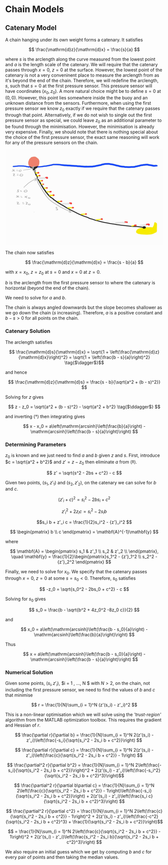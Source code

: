 # Chain Models

## Catenary Model

A chain hanging under its own weight forms a catenary. It satisfies

$$ \frac{\mathrm{d}z}{\mathrm{d}x} = \frac{s}{a} $$

where $s$ is the arclength along the curve measured from the lowest point and $a$ is the length scale of the catenary. We will require that the catenary passes through $x=0$, $z=0$ at the surface. However, the lowest point of the catenary is not a very conveninent place to measure the arclength from as it's beyond the end of the chain. Therefore, we will redefine the arclength, $s$, such that $s = 0$ at the first pressure sensor. This pressure sensor will have coordinates $(x_0,z_0)$. A more natural choice might be to define $s = 0$ at $(0,0)$. However, this point lies somewhere inside the the buoy and an unknown distance from the sensors. Furthermore, when using the first pressure sensor we know $z_0$ exactly if we require that the catenary passes through that point. Alternatively, if we do not wish to single out the first pressure sensor as special, we could leave $z_0$ as an additional parameter to be found through the minimisation. However, the minimisation is already very expensive. Finally, we should note that there is nothing special about the choice of the first pressure sensor, the exact same reasoning will work for any of the pressure sensors on the chain.

 ![](./Catenary_schematic.jpg "Catenary Schematic")

The chain now satisfies 

$$ \frac{\mathrm{d}z}{\mathrm{d}x} = \frac{s - b}{a} $$

with $x = x_0$, $z = z_0$ at $s = 0$ and $x = 0$ at $z = 0$.

$b$ is the arclength from the first pressure sensor to where the catenary is horizontal (beyond the end of the chain).

 We need to solve for $a$ and $b$.

 The chain is always angled downwards but the slope becomes shallower as we go down the chain ($s$ increasing). Therefore, $a$ is a positive constant and $b - s > 0$ for all points on the chain.

 ### Catenary Solution

 The arclength satisfies

 $$ \frac{\mathrm{d}s}{\mathrm{d}x} = \sqrt{1 + \left(\frac{\mathrm{d}z}{\mathrm{d}x}\right)^2} = \sqrt{1 + \left(\frac{b - s}{a}\right)^2} \tag{$\dagger$}$$

 and hence 

$$ \frac{\mathrm{d}z}{\mathrm{d}s} = \frac{s - b}{\sqrt{a^2 + (b - s)^2}} $$ 

Solving for $z$ gives 

$$ z - z_0 = \sqrt{a^2 + (b - s)^2} - \sqrt{a^2 + b^2} \tag{$\ddagger$} $$

and inverting ($\dagger$) then integrating gives

$$ x - x_0 = a\left(\mathrm{arcsinh}\left(\frac{b}{a}\right) - \mathrm{arcsinh}\left(\frac{b - s}{a}\right)\right) $$

### Determining Parameters 

$z_0$ is known and we just need to find $a$ and $b$ given $z$ and $s$. First, introduce $c = \sqrt{a^2 + b^2}$ and $z' = z - z_0$ then eliminate $a$ from ($\ddagger$). 

$$ z' = \sqrt{s^2 - 2bs + c^2} - c $$

Given two points, $(s_1,z'_1)$ and $(s_2,z'_2)$, on the catenary we can solve for $b$ and $c$.

$$ (z'_i + c)^2 = s_i^2 -2b s_i + c^2 $$

$$ {z'}_i^2 + 2z_i c = s_i^2 - 2s_i b $$

$$s_i b + z'_i c = \frac{1}{2}s_i^2 - {z'}_i^2 $$

$$ \begin{pmatrix} b \\ c \end{pmatrix} = \mathbf{A}^{-1}\mathbf{y} $$

where 

$$ \mathbf{A} = \begin{pmatrix}
    s_1 & z'_1 \\
    s_2 & z'_2 \\
    \end{pmatrix}, \quad 
    \mathbf{y} = \frac{1}{2}\begin{pmatrix}s_1^2 - {z'}_1^2 \\
        s_2^2 - {z'}_2^2 \end{pmatrix} $$

Finally, we need to solve for $x_0$. We specify that the catenary passes through $x = 0$, $z = 0$ at some $s = s_0 < 0$. Therefore, $s_0$ satisfies 

$$ -z_0 = \sqrt{s_0^2 - 2bs_0 + c^2} - c $$

Solving for $s_0$ gives 

$$ s_0 = \frac{b - \sqrt{b^2 + 4z_0^2 -8z_0 c}}{2} $$

and 

$$ x_0 = a\left(\mathrm{arcsinh}\left(\frac{b - s_0}{a}\right) - \mathrm{arcsinh}\left(\frac{b}{a}\right)\right) $$

Thus

$$ x = a\left(\mathrm{arcsinh}\left(\frac{b - s_0}{a}\right) - \mathrm{arcsinh}\left(\frac{b - s}{a}\right)\right) $$

### Numerical Solution

Given some points, $(s_i, z'_i)$, $i = 1 , ..., N $ with $N > 2$, on the chain, not including the first pressure sensor, we need to find the values of $b$ and $c$ that minimise 

$$ r = \frac{1}{N}\sum_{i = 1}^N (z'(s_i) - z'_i)^2 $$

This is a non-linear optimisation which we will solve using the _'trust-region'_ algorithm from the MATLAB optimization toolbox. This requires the gradient and Hessian of $r$.

$$ \frac{\partial r}{\partial b} = \frac{1}{N}\sum_{i = 1}^N 2(z'(s_i) - z'_i)\left(\frac{-s_i}{\sqrt{s_i^2 - 2s_i b + c^2}}\right) $$ 

$$ \frac{\partial r}{\partial c} = \frac{1}{N}\sum_{i = 1}^N 2(z'(s_i) - z'_i)\left(\frac{c}{\sqrt{s_i^2 - 2s_i b + c^2}} - 1\right) $$ 

$$ \frac{\partial^2 r}{\partial b^2} = \frac{1}{N}\sum_{i = 1}^N 2\left(\frac{-s_i}{\sqrt{s_i^2 - 2s_i b + c^2}}\right)^2 + 2(z'(s_i) - z'_i)\left(\frac{-s_i^2}{\sqrt{s_i^2 - 2s_i b + c^2}^3}\right)$$

$$ \frac{\partial^2 r}{\partial b\partial c} = \frac{1}{N}\sum_{i = 1}^N 2\left(\frac{c}{\sqrt{s_i^2 - 2s_i b + c^2}} - 1\right)\left(\frac{-s_i}{\sqrt{s_i^2 - 2s_i b + c^2}}\right) + 2(z'(s_i) - z'_i)\left(\frac{s_i c}{\sqrt{s_i^2 - 2s_i b + c^2}^3}\right) $$

$$ \frac{\partial^2 r}{\partial c^2} = \frac{1}{N}\sum_{i = 1}^N 2\left(\frac{c}{\sqrt{s_i^2 - 2s_i b + c^2}} - 1\right)^2 + 2(z'(s_i) - z'_i)\left(\frac{-c^2}{\sqrt{s_i^2 - 2s_i b + c^2}^3} + \frac{1}{\sqrt{s_i^2 - 2s_i b + c^2}}\right)$$ 

$$ = \frac{1}{N}\sum_{i = 1}^N 2\left(\frac{c}{\sqrt{s_i^2 - 2s_i b + c^2}} - 1\right)^2 + 2(z'(s_i) - z'_i)\left(\frac{s_i^2 - 2s_i b}{\sqrt{s_i^2 - 2s_i b + c^2}^3}\right) $$

We also require an initial guess which we get by computing $b$ and $c$ for every pair of points and then taking the median values.

